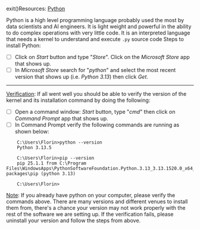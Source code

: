 exit()Resources: [Python](https://apps.microsoft.com/detail/9pnrbtzxmb4z?hl=en-US&gl=US)

Python is a high level programming language probably used the most by data scientists and AI engineers. It is light weight and powerful in the ability to do complex operations with very little code. It is an interpreted language that needs a kernel to understand and execute `.py` source code
Steps to install Python:

- [ ] Click on *Start* button and type "*Store*". Click on the *Microsoft Store* app that shows up.
- [ ] In *Microsoft Store* search for "*python*" and select the most recent version that shows up (i.e. *Python 3.13*) then click *Get*.

----
<u>Verification</u>: If all went well you should be able to verify the version of the kernel and its installation command by doing the following:
- [ ] Open a command window: *Start* button, type "*cmd*" then click on *Command Prompt*  app that shows up.
- [ ] In Command Prompt verify the following commands are running as shown below:
```
    C:\Users\Florin>python --version
    Python 3.13.5
    
    C:\Users\Florin>pip --version
    pip 25.1.1 from C:\Program Files\WindowsApps\PythonSoftwareFoundation.Python.3.13_3.13.1520.0_x64__qbz5n2kfra8p0\Lib\site-packages\pip (python 3.13)
    
    C:\Users\Florin>
```

<u>Note</u>: If you already have python on your computer, please verify the commands above. There are many versions and different venues to install them from, there's a chance your version may not work properly with the rest of the software we are setting up. If the verification fails, please uninstall your version and follow the steps from above. 